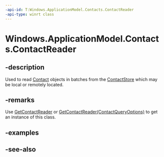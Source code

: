 ```yaml
---
-api-id: T:Windows.ApplicationModel.Contacts.ContactReader
-api-type: winrt class
---
```


<!-- Class syntax.
public class ContactReader : Windows.ApplicationModel.Contacts.IContactReader
-->

# Windows.ApplicationModel.Contacts.ContactReader

## -description
Used to read [Contact](contact.md) objects in batches from the [ContactStore](contactstore.md) which may be local or remotely located.

## -remarks
Use [GetContactReader](contactstore_getcontactreader_1793921473.md) or [GetContactReader(ContactQueryOptions)](contactstore_getcontactreader_1032732501.md) to get an instance of this class.

## -examples

## -see-also

